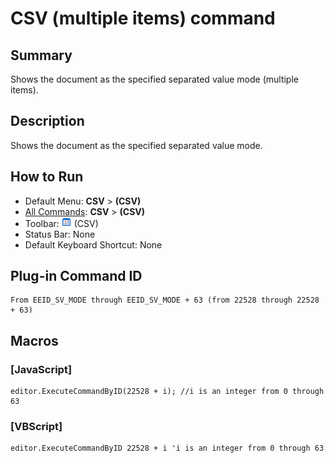 # CSV (multiple items) command

## Summary

Shows the document as the specified separated value mode (multiple items).

## Description

Shows the document as the specified separated value mode.

## How to Run

- Default Menu: **CSV** \> **(CSV)**
- [All Commands](../tools/all_commands): **CSV** \> **(CSV)**
- Toolbar: ![](../../images/csv_mode.gif) (CSV)
- Status Bar: None
- Default Keyboard Shortcut: None

## Plug-in Command ID

```
From EEID_SV_MODE through EEID_SV_MODE + 63 (from 22528 through 22528 + 63)
```

## Macros

### \[JavaScript\]

```
editor.ExecuteCommandByID(22528 + i); //i is an integer from 0 through 63
```

### \[VBScript\]

```
editor.ExecuteCommandByID 22528 + i 'i is an integer from 0 through 63
```
